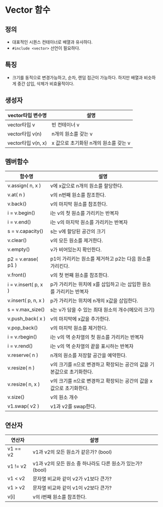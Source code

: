 # Vector 함수

## 정의
- 대표적인 시퀀스 컨테이너로 배열과 유사하다.
- ```#include <vector>``` 선언이 필요하다.

## 특징
- 크기를 동적으로 변경가능하고, 순차, 랜덤 접근이 가능하다. 하지만 배열과 비슷하게 중간 삽입, 삭제가 비효율적이다.

## 생성자
<table>
<thead>
<tr>
  <th>vector타입 변수명</th>
  <th>설명</th>
</tr>
</thead>
<tbody>
<tr>
  <td>vector타입 v</td>
  <td>빈 컨테이너 v</td>
</tr>
<tr>
  <td>vector타입 v(n)</td>
  <td>n개의 원소를 갖는 v</td>
</tr>
<tr>
  <td>vector타입 v(n, x)</td>
  <td>x 값으로 초기화된 n개의 원소를 갖는 v</td>
</tr>
</tbody>
</table>

## 멤버함수
<table>
<thead>
<tr>
  <th>함수명</th>
  <th>설명</th>
</tr>
</thead>
<tbody>
<tr>
  <td>v.assign( n, x )</td>
  <td>v에 x값으로 n개의 원소를 할당한다.</td>
</tr>
<tr>
  <td>v.at( n )</td>
  <td>v의 n번째 원소를 참조한다.</td>
</tr>
<tr>
  <td>v.back()</td>
  <td>v의 마지막 원소를 참조한다.</td>
</tr>
<tr>
  <td>i = v.begin()</td>
  <td>i는 v의 첫 원소를 가리키는 반복자</td>
</tr>
<tr>
  <td>i = v.end()</td>
  <td>i는 v의 마지막 원소를 가리키는 반복자</td>
</tr>
<tr>
  <td>s = v.capacity()</td>
  <td>s는 v에 할당된 공간의 크기</td>
</tr>
<tr>
  <td>v.clear()</td>
  <td>v의 모든 원소를 제거한다.</td>
</tr>
<tr>
  <td>v.empty()</td>
  <td>v가 비어있는지 확인한다.</td>
</tr>
<tr>
  <td>p2 = v.erase( p1 )</td>
  <td>p1이 가리키는 원소를 제거하고 p2는 다음 원소를 가리킨다.</td>
</tr>
<tr>
  <td>v.front()</td>
  <td>v의 첫 번째 원소를 참조한다.</td>
</tr>
<tr>
  <td>i = v.insert( p, x )</td>
  <td>p가 가리키는 위치에 x를 삽입하고 i는 삽입한 원소를 가리키는 반복자</td>
</tr>
<tr>
  <td>v.insert( p, n, x )</td>
  <td>p가 가리키는 위치에 n개의 x값을 삽입한다.</td>
</tr>
<tr>
  <td>s = v.max_size()</td>
  <td>s는 v가 담을 수 있는 최대 원소의 개수(메모리 크기)</td>
</tr>
<tr>
  <td>v.push_back( x )</td>
  <td>v의 마지막에 x값을 추가한다.</td>
</tr>
<tr>
  <td>v.pop_back()</td>
  <td>v의 마지막 원소를 제거한다.</td>
</tr>
<tr>
  <td>i = v.rbegin()</td>
  <td>i는 v의 역 순차열의 첫 원소를 가리키는 반복자</td>
</tr>
<tr>
  <td>i = v.rend()</td>
  <td>i는 v의 역 순차열의 끝을 표시하는 반복자</td>
</tr>
<tr>
  <td>v.reserve( n )</td>
  <td>n개의 원소를 저장할 공간을 예약한다.</td>
</tr>
<tr>
  <td>v.resize( n )</td>
  <td>v의 크기를 n으로 변경하고 확장되는 공간의 값을 기본값으로 초기화한다.</td>
</tr>
<tr>
  <td>v.resize( n, x )</td>
  <td>v의 크기를 n으로 변경하고 확장되는 공간의 값을 x값으로 초기화한다.</td>
</tr>
<tr>
  <td>v.size()</td>
  <td>v의 원소 개수</td>
</tr>
<tr>
  <td>v1.swap( v2 )</td>
  <td>v1과 v2를 swap한다.</td>
</tr>
</tbody>
</table>

## 연산자
<table>
<thead>
<tr>
  <th>연산자</th>
  <th>설명</th>
</tr>
</thead>
<tbody>
<tr>
  <td>v1 == v2</td>
  <td>v1과 v2의 모든 원소가 같은가? (bool)</td>
</tr>
<tr>
  <td>v1 != v2</td>
  <td>v1과 v2의 모든 원소 중 하나라도 다른 원소가 있는가? (bool)</td>
</tr>
<tr>
  <td>v1 < v2</td>
  <td>문자열 비교와 같이 v2가 v1보다 큰가?</td>
</tr>
<tr>
  <td>v1 > v2</td>
  <td>문자열 비교와 같이 v1이 v2보다 큰가?</td>
</tr>
<tr>
  <td>v[i]</td>
  <td>v의 i번째 원소를 참조한다.</td>
</tr>
</tbody>
</table>

